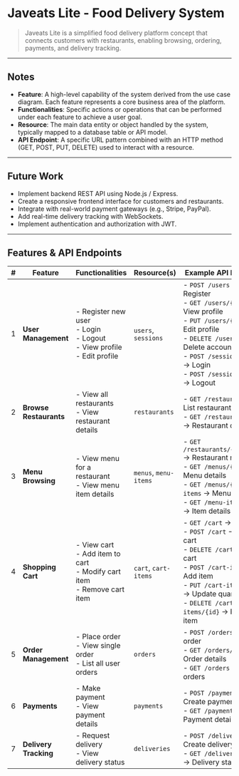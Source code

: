 # Javeats Lite - Food Delivery System

> Javeats Lite is a simplified food delivery platform concept that connects customers with restaurants, enabling browsing, ordering, payments, and delivery tracking.  

---

## Notes
- **Feature**: A high-level capability of the system derived from the use case diagram. Each feature represents a core business area of the platform.
- **Functionalities**: Specific actions or operations that can be performed under each feature to achieve a user goal.
- **Resource**: The main data entity or object handled by the system, typically mapped to a database table or API model.
- **API Endpoint**: A specific URL pattern combined with an HTTP method (GET, POST, PUT, DELETE) used to interact with a resource.

---

## Future Work
- Implement backend REST API using Node.js / Express.
- Create a responsive frontend interface for customers and restaurants.
- Integrate with real-world payment gateways (e.g., Stripe, PayPal).
- Add real-time delivery tracking with WebSockets.
- Implement authentication and authorization with JWT.

---

## Features & API Endpoints

| # | Feature               | Functionalities                                                                 | Resource(s)           | Example API Endpoints                                                                 |
|---|-----------------------|---------------------------------------------------------------------------------|-----------------------|---------------------------------------------------------------------------------------|
| 1 | **User Management**   | - Register new user<br>- Login<br>- Logout<br>- View profile<br>- Edit profile  | `users`, `sessions`   | - `POST /users` → Register<br>- `GET /users/{id}` → View profile<br>- `PUT /users/{id}` → Edit profile<br>- `DELETE /users/{id}` → Delete account<br>- `POST /sessions/login` → Login<br>- `POST /sessions/logout` → Logout |
| 2 | **Browse Restaurants**| - View all restaurants<br>- View restaurant details                            | `restaurants`         | - `GET /restaurants` → List restaurants<br>- `GET /restaurants/{id}` → Restaurant details |
| 3 | **Menu Browsing**     | - View menu for a restaurant<br>- View menu item details                        | `menus`, `menu-items` | - `GET /restaurants/{id}/menus` → Restaurant menus<br>- `GET /menus/{id}` → Menu details<br>- `GET /menus/{id}/menu-items` → Menu items<br>- `GET /menu-items/{id}` → Item details |
| 4 | **Shopping Cart**     | - View cart<br>- Add item to cart<br>- Modify cart item<br>- Remove cart item   | `cart`, `cart-items`  | - `GET /cart` → View cart<br>- `POST /cart` → Create cart<br>- `DELETE /cart` → Empty cart<br>- `POST /cart-items` → Add item<br>- `PUT /cart-items/{id}` → Update quantity<br>- `DELETE /cart-items/{id}` → Remove item |
| 5 | **Order Management**  | - Place order<br>- View single order<br>- List all user orders                  | `orders`              | - `POST /orders` → Create order<br>- `GET /orders/{id}` → Order details<br>- `GET /orders` → User orders |
| 6 | **Payments**          | - Make payment<br>- View payment details                                        | `payments`            | - `POST /payments` → Create payment<br>- `GET /payments/{id}` → Payment details |
| 7 | **Delivery Tracking** | - Request delivery<br>- View delivery status                                    | `deliveries`          | - `POST /deliveries` → Create delivery<br>- `GET /deliveries/{id}` → Delivery status |
